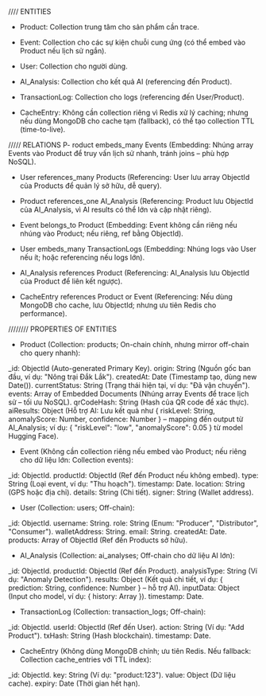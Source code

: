 //// ENTITIES
- Product: Collection trung tâm cho sản phẩm cần trace.

- Event: Collection cho các sự kiện chuỗi cung ứng (có thể embed vào Product nếu lịch sử ngắn).

- User: Collection cho người dùng.

- AI_Analysis: Collection cho kết quả AI (referencing đến Product).

- TransactionLog: Collection cho logs (referencing đến User/Product).

- CacheEntry: Không cần collection riêng vì Redis xử lý caching; nhưng nếu dùng MongoDB cho cache tạm (fallback), có thể tạo collection TTL (time-to-live).

///// RELATIONS
P- roduct embeds_many Events (Embedding: Nhúng array Events vào Product để truy vấn lịch sử nhanh, tránh joins – phù hợp NoSQL).

- User references_many Products (Referencing: User lưu array ObjectId của Products để quản lý sở hữu, dễ query).

- Product references_one AI_Analysis (Referencing: Product lưu ObjectId của AI_Analysis, vì AI results có thể lớn và cập nhật riêng).

- Event belongs_to Product (Embedding: Event không cần riêng nếu nhúng vào Product; nếu riêng, ref bằng ObjectId).

- User embeds_many TransactionLogs (Embedding: Nhúng logs vào User nếu ít; hoặc referencing nếu logs lớn).

- AI_Analysis references Product (Referencing: AI_Analysis lưu ObjectId của Product để liên kết ngược).

- CacheEntry references Product or Event (Referencing: Nếu dùng MongoDB cho cache, lưu ObjectId; nhưng ưu tiên Redis cho performance).

//////// PROPERTIES OF ENTITIES
- Product (Collection: products; On-chain chính, nhưng mirror off-chain cho query nhanh):

_id: ObjectId (Auto-generated Primary Key).
origin: String (Nguồn gốc ban đầu, ví dụ: "Nông trại Đắk Lắk").
createdAt: Date (Timestamp tạo, dùng new Date()).
currentStatus: String (Trạng thái hiện tại, ví dụ: "Đã vận chuyển").
events: Array of Embedded Documents (Nhúng array Events để trace lịch sử – tối ưu NoSQL).
qrCodeHash: String (Hash của QR code để xác thực).
aiResults: Object (Hỗ trợ AI: Lưu kết quả như { riskLevel: String, anomalyScore: Number, confidence: Number } – mapping đến output từ AI_Analysis; ví dụ: { "riskLevel": "low", "anomalyScore": 0.05 } từ model Hugging Face).

- Event (Không cần collection riêng nếu embed vào Product; nếu riêng cho dữ liệu lớn: Collection events):

_id: ObjectId.
productId: ObjectId (Ref đến Product nếu không embed).
type: String (Loại event, ví dụ: "Thu hoạch").
timestamp: Date.
location: String (GPS hoặc địa chỉ).
details: String (Chi tiết).
signer: String (Wallet address).
- User (Collection: users; Off-chain):

_id: ObjectId.
username: String.
role: String (Enum: "Producer", "Distributor", "Consumer").
walletAddress: String.
email: String.
createdAt: Date.
products: Array of ObjectId (Ref đến Products sở hữu).

- AI_Analysis (Collection: ai_analyses; Off-chain cho dữ liệu AI lớn):

_id: ObjectId.
productId: ObjectId (Ref đến Product).
analysisType: String (Ví dụ: "Anomaly Detection").
results: Object (Kết quả chi tiết, ví dụ: { prediction: String, confidence: Number } – hỗ trợ AI).
inputData: Object (Input cho model, ví dụ: { history: Array }).
timestamp: Date.

- TransactionLog (Collection: transaction_logs; Off-chain):

_id: ObjectId.
userId: ObjectId (Ref đến User).
action: String (Ví dụ: "Add Product").
txHash: String (Hash blockchain).
timestamp: Date.

- CacheEntry (Không dùng MongoDB chính; ưu tiên Redis. Nếu fallback: Collection cache_entries với TTL index):

_id: ObjectId.
key: String (Ví dụ: "product:123").
value: Object (Dữ liệu cache).
expiry: Date (Thời gian hết hạn).
